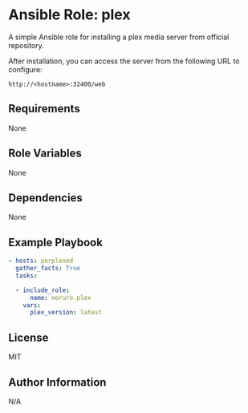 # Ansible Role: plex

A simple Ansible role for installing a plex media server from official repository.

After installation, you can access the server from the following URL to configure:

`http://<hostname>:32400/web`

## Requirements
None

## Role Variables
None

## Dependencies
None

## Example Playbook

```yaml
- hosts: perplexed
  gather_facts: True
  tasks:

  - include_role:
      name: noruro.plex
    vars:
      plex_version: latest
```
## License
  MIT

## Author Information
  N/A
